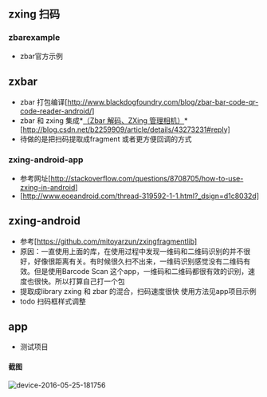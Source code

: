 ## zxing 扫码

### zbarexample

- zbar官方示例

## zxbar

- zbar 打包编译[http://www.blackdogfoundry.com/blog/zbar-bar-code-qr-code-reader-android/]
- zbar 和 zxing 集成*[（Zbar 解码、ZXing 管理相机）](http://blog.csdn.net/b2259909/article/details/43273231)*[http://blog.csdn.net/b2259909/article/details/43273231#reply]
- ​待做的是把扫码提取成fragment 或者更方便回调的方式

### zxing-android-app

- 参考网址[http://stackoverflow.com/questions/8708705/how-to-use-zxing-in-android]
- [http://www.eoeandroid.com/thread-319592-1-1.html?_dsign=d1c8032d]

## zxing-android

- 参考[https://github.com/mitoyarzun/zxingfragmentlib]
- 原因：一直使用上面的库，在使用过程中发现一维码和二维码识别的并不很好，好像很距离有关。有时候很久扫不出来，一维码识别感觉没有二维码有效。但是使用Barcode Scan 这个app，一维码和二维码都很有效的识别，速度也很快。所以打算自己打一个包
- 提取成library  zxing 和 zbar 的混合，扫码速度很快 使用方法见app项目示例
- todo  扫码框样式调整

## app

- 测试项目

#### 截图

 ![device-2016-05-25-181756](screenshots\device-2016-05-25-181756.png)